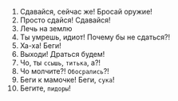1. Сдавайся, сейчас же! Бросай оружие!
2. Просто сдайся! Сдавайся!
3. Лечь на землю
4. Ты умрешь, идиот! Почему бы не сдаться?!
5. Ха-ха! Беги!
6. Выходи! Драться будем!
7. Чо, ты `ссышь`, `титька`, а?!
8. Чо молчите?! `Обосрались`?!
9. Беги к мамочке! Беги, `сука`!
10. Бегите, `пидоры`!
